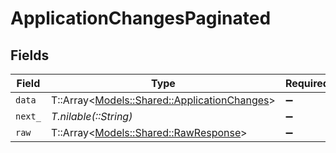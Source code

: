# ApplicationChangesPaginated


## Fields

| Field                                                                                     | Type                                                                                      | Required                                                                                  | Description                                                                               |
| ----------------------------------------------------------------------------------------- | ----------------------------------------------------------------------------------------- | ----------------------------------------------------------------------------------------- | ----------------------------------------------------------------------------------------- |
| `data`                                                                                    | T::Array<[Models::Shared::ApplicationChanges](../../models/shared/applicationchanges.md)> | :heavy_minus_sign:                                                                        | N/A                                                                                       |
| `next_`                                                                                   | *T.nilable(::String)*                                                                     | :heavy_minus_sign:                                                                        | N/A                                                                                       |
| `raw`                                                                                     | T::Array<[Models::Shared::RawResponse](../../models/shared/rawresponse.md)>               | :heavy_minus_sign:                                                                        | N/A                                                                                       |
